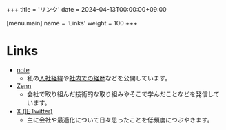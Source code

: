 +++
title = 'リンク'
date = 2024-04-13T00:00:00+09:00

[menu.main]
name = 'Links'
weight = 100
+++

# Links

- [note](https://note.com/ytaka95)
    - 私の[入社経緯](https://note.com/ytaka95/n/nf764363bf51f)や[社内での経歴](https://note.com/ytaka95/n/na484bd0f0c25)などを公開しています。
- [Zenn](https://zenn.dev/ytaka95/)
    - 会社で取り組んだ技術的な取り組みやそこで学んだことなどを発信しています。
- [X (旧Twitter) ](https://twitter.com/ytaka95/)
    - 主に会社や最適化について日々思ったことを低頻度につぶやきます。
